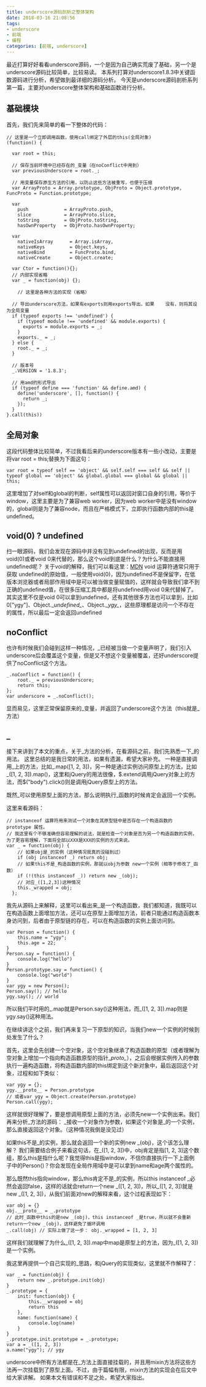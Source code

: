 ```yaml
---
title: underscore源码剖析之整体架构
date: 2018-03-16 21:08:56
tags:
- underscore
- 前端
- 编程
categories: [前端, underscore]
---
```

最近打算好好看看underscore源码，一个是因为自己确实荒废了基础，另一个是underscore源码比较简单，比较易读。
本系列打算对underscore1.8.3中关键函数源码进行分析，希望做到最详细的源码分析。
今天是underscore源码剖析系列第一篇，主要对underscore整体架构和基础函数进行分析。
## 基础模块 ##
首先，我们先来简单的看一下整体的代码：
```
// 这里是一个立即调用函数，使用call绑定了外层的this(全局对象)
(function() {

  var root = this;
  
  // 保存当前环境中已经存在的_变量（在noConflict中用到）
  var previousUnderscore = root._;
  
  // 用变量保存原生方法的引用，以防止这些方法被重写，也便于压缩
  var ArrayProto = Array.prototype, ObjProto = Object.prototype, FuncProto = Function.prototype;

  var
    push             = ArrayProto.push,
    slice            = ArrayProto.slice,
    toString         = ObjProto.toString,
    hasOwnProperty   = ObjProto.hasOwnProperty;

  var
    nativeIsArray      = Array.isArray,
    nativeKeys         = Object.keys,
    nativeBind         = FuncProto.bind,
    nativeCreate       = Object.create;

  var Ctor = function(){};
  // 内部实现省略
  var _ = function(obj) {};
  
    // 这里是各种方法的实现（省略）
    
  // 导出underscore方法，如果有exports则用exports导出，如果    没有，则将其设为全局变量
  if (typeof exports !== 'undefined') {
    if (typeof module !== 'undefined' && module.exports) {
      exports = module.exports = _;
    }
    exports._ = _;
  } else {
    root._ = _;
  }
  
  // 版本号
  _.VERSION = '1.8.3';
  
  // 用amd的形式导出
  if (typeof define === 'function' && define.amd) {
    define('underscore', [], function() {
      return _;
    });
  }
}.call(this))
```
<!-- more -->
## 全局对象 ##
这段代码整体比较简单，不过我看后来的underscore版本有一些小改动，主要是将var root = this;替换为下面这句：
```
var root = typeof self == 'object' && self.self === self && self || typeof global == 'object' && global.global === global && global || this;
```
这里增加了对self和global的判断，self属性可以返回对窗口自身的引用，等价于window，这里主要是为了兼容web worker，因为web worker中是没有window的，global则是为了兼容node，而且在严格模式下，立即执行函数内部的this是undefined。

## void(0) ? undefined ##
扫一眼源码，我们会发现在源码中并没有见到undefined的出现，反而是用void(0)或者void 0来代替的，那么这个void到底是什么？为什么不能直接用undefined呢？
关于void的解释，我们可以看这里：[MDN](https://developer.mozilla.org/zh-CN/docs/Web/JavaScript/Reference/Operators/void)
void 运算符通常只用于获取 undefined的原始值，一般使用void(0)，因为undefined不是保留字，在低版本浏览器或者局部作用域中是可以被当做变量赋值的，这样就会导致我们拿不到正确的undefined值，在很多压缩工具中都是将undefined用void 0来代替掉了。
其实这里不仅是void 0可以拿到undefined，还有其他很多方法也可以拿到，比如0["ygy"]、Object.\__undefined\__、Object.\__ygy\__，这些原理都是访问一个不存在的属性，所以最后一定会返回undefined

## noConflict ##
也许有时候我们会碰到这样一种情况，\_已经被当做一个变量声明了，我们引入underscore后会覆盖这个变量，但是又不想这个变量被覆盖，还好underscore提供了noConflict这个方法。
```
_.noConflict = function() {
    root._ = previousUnderscore;
    return this;
};
var underscore = _.noConflict();
```
显而易见，这里正常保留原来的\_变量，并返回了underscore这个方法（this就是\_方法）
## \_ ##
接下来讲到了本文的重点，关于\_方法的分析，在看源码之前，我们先熟悉一下\_的用法。
这里总结的是我日常的用法，如果有遗漏，希望大家补充。
一种是直接调用\_上的方法，比如\_.map([1, 2, 3])，另一种是通过实例访问原型上的方法，比如\_([1, 2, 3]).map()，这里和jQuery的用法很像，\$.extend调用jQuery对象上的方法，而\$("body").click()则是调用jQuery原型上的方法。

既然\_可以使用原型上面的方法，那么说明执行_函数的时候肯定会返回一个实例。

这里来看源码：
```
// instanceof 运算符用来测试一个对象在其原型链中是否存在一个构造函数的 prototype 属性。
// 我这里有个不够准确但容易理解的说法，就是检查一个对象是否为另一个构造函数的实例，为了更容易理解，下面将全部以XXX是XXX的实例的方式来说。
var _ = function(obj) {
    // 如果obj是_的实例（这种情况我真的没碰到过）
    if (obj instanceof _) return obj;
    // 如果this不是_构造函数的实例，那就以obj为参数 new一个实例（相等于修改了_函数）
    if (!(this instanceof _)) return new _(obj);
    // 对应_([1,2,3])这种情况
    this._wrapped = obj;
  };
```
我先从源码上来解释，这里可以看出来\_是一个构造函数，我们都知道，我既可以在构造函数上面增加方法，还可以在原型上面增加方法，前者只能通过构造函数本身访问到，后者由于原型链的存在，可以在构造函数的实例上面访问到。
```
var Person = function() {
    this.name = "ygy";
    this.age = 22;
}
Person.say = function() {
    console.log("hello")
}
Person.prototype.say = function() {
    console.log("world")
}
var ygy = new Person();
Person.say(); // hello
ygy.say(); // world
```
所以我们平时用的\_.map就是Person.say()这种用法，而\_([1, 2, 3]).map则是ygy.say()这种用法。

在继续讲这个之前，我们再来复习一下原型的知识，当我们new一个实例的时候到处发生了什么？

首先，这里会先创建一个空对象，这个空对象继承了构造函数的原型（或者理解为空对象上增加一个指向构造函数原型的指针\__proto\__），之后会根据实例传入的参数执行一遍构造函数，将构造函数内部的this绑定到这个新对象中，最后返回这个对象，过程和如下类似：
```
var ygy = {};
ygy.__proto__ = Person.prototype 
// 或者var ygy = Object.create(Person.prototype)
Person.call(ygy);
```
这样就很好理解了，要是想调用原型上面的方法，必须先new一个实例出来。我们再来分析\_方法的源码：
\_接收一个对象作为参数，如果这个对象是\_的一个实例，那么直接返回这个对象。（这种情况我倒是没见过）
    
如果this不是\_的实例，那么就会返回一个新的实例new \_(obj)，这个该怎么理解？
我们需要结合例子来看这句话，在\_([1, 2, 3])中，obj肯定是指[1, 2, 3]这个数组，那么this是指什么呢？我觉得this是指window，不信你直接执行一下上面例子中的Person()？你会发现在全局作用域中是可以拿到name和age两个属性的。
    
那么既然this指向window，那么this肯定不是\_的实例，所以this instanceof \_必然会返回false，这样的话就会return一个new \_([1, 2, 3])，所以\_([1, 2, 3])就是new \_([1, 2, 3])，从我们前面对new的解释来看，这个过程表现如下：
```
var obj = {}
obj.__proto__ = _.prototype
// 此时_函数中this的是new _(obj)，this instanceof _是true，所以就不会重新return一个new _(obj)，这样避免了循环调用
_.call(obj) // 实际上做了这一步： obj._wrapped = [1, 2, 3]
```
这样我们就理解了为什么\_([1, 2, 3]).map中map是原型上的方法，因为\_([1, 2, 3])是一个实例。

我这里再提供一个自己实现的_思路，和jQuery的实现类似，这里就不作解释了：
```
var _ = function(obj) {
    return new _.prototype.init(obj)
}
_.prototype = {
    init: function(obj) {
    	this.__wrapped = obj
    	return this
    },
    name: function(name) {
        console.log(name)
    }
}
_.prototype.init.prototype = _.prototype;
var a = _([1, 2, 3])
a.name("ygy"); // ygy
```
underscore中所有方法都是在\_方法上面直接挂载的，并且用mixin方法将这些方法再一次挂载到了原型上面。不过，由于篇幅有限，mixin方法的实现会在后文中给大家讲解。
如果本文有错误和不足之处，希望大家指出。
<head>
    <script src="//cdn1.lncld.net/static/js/3.0.4/av-min.js"></script>
    <script src='//unpkg.com/valine/dist/Valine.min.js'></script>
</head>
<body>
    <div id="comment"></div>
</body>